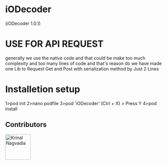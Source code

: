 # iODecoder

(iODecoder 1.0.1) 


USE FOR API REQUEST
====================
generally we use the native code and that could be make too much complexity and too many lines of code and that's reason do we have made one Lib to Request Get and Post with serialization method by Just 2 Lines 


Installetion setup
===================

1>pod init
2>nano podfile
3>pod 'iODecoder' (Ctrl + X) > Press Y
4>pod install

## Contributors

[//]: contributor-faces

<a href="https://github.com/krunal545"><img src="https://avatars3.githubusercontent.com/u/42804541?s=400&v=4" title="Krinal Nagvadia" width="80" height="80"></a>

[//]: contributor-faces
